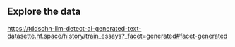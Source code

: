 ## Explore the data

https://tddschn-llm-detect-ai-generated-text-datasette.hf.space/history/train_essays?_facet=generated#facet-generated